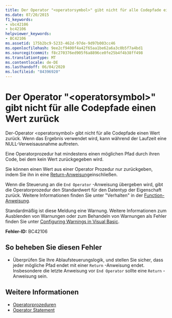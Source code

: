 ```yaml
---
title: Der Operator "<operatorsymbol>" gibt nicht für alle Codepfade einen Wert zurück
ms.date: 07/20/2015
f1_keywords:
- vbc42106
- bc42106
helpviewer_keywords:
- BC42106
ms.assetid: 175b2bc9-5233-462d-97de-9d97b003cc46
ms.openlocfilehash: 9ee2cf9400f4a42f65aa1be62a6a3c0b5f7a4bd1
ms.sourcegitcommit: f8c270376ed905f6a8896ce0fe25b4f4b38ff498
ms.translationtype: MT
ms.contentlocale: de-DE
ms.lasthandoff: 06/04/2020
ms.locfileid: "84396920"
---
```

# <a name="operator-operatorsymbol-doesnt-return-a-value-on-all-code-paths"></a>Der Operator "\<operatorsymbol>" gibt nicht für alle Codepfade einen Wert zurück
Der-Operator \<operatorsymbol> gibt nicht für alle Codepfade einen Wert zurück. Wenn das Ergebnis verwendet wird, kann während der Laufzeit eine NULL-Verweisausnahme auftreten.  
  
 Eine Operatorprozedur hat mindestens einen möglichen Pfad durch ihren Code, bei dem kein Wert zurückgegeben wird.  
  
 Sie können einen Wert aus einer Operator Prozedur nur zurückgeben, indem Sie ihn in eine [Return-Anweisung](../language-reference/statements/return-statement.md)einschließen.  
  
 Wenn die Steuerung an die `End Operator` -Anweisung übergeben wird, gibt die Operatorprozedur den Standardwert für den Datentyp der Eigenschaft zurück. Weitere Informationen finden Sie unter "Verhalten" in der [Function-Anweisung](../language-reference/statements/function-statement.md).  
  
 Standardmäßig ist diese Meldung eine Warnung. Weitere Informationen zum Ausblenden von Warnungen oder zum Behandeln von Warnungen als Fehler finden Sie unter [Configuring Warnings in Visual Basic](/visualstudio/ide/configuring-warnings-in-visual-basic).  
  
 **Fehler-ID:** BC42106  
  
## <a name="to-correct-this-error"></a>So beheben Sie diesen Fehler  
  
- Überprüfen Sie Ihre Ablaufsteuerungslogik, und stellen Sie sicher, dass jeder mögliche Pfad endet mit einer `Return` -Anweisung endet. Insbesondere die letzte Anweisung vor `End Operator` sollte eine `Return` -Anweisung sein.  
  
## <a name="see-also"></a>Weitere Informationen

- [Operatorprozeduren](../programming-guide/language-features/procedures/operator-procedures.md)
- [Operator Statement](../language-reference/statements/operator-statement.md)
